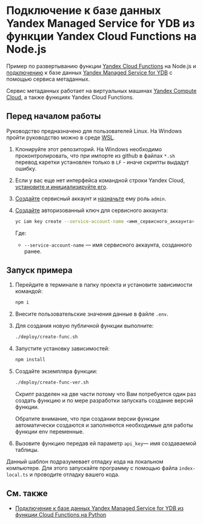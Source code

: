 # Подключение к базе данных Yandex Managed Service for YDB из функции Yandex Cloud Functions на Node.js

Пример по развертыванию функции [Yandex Cloud Functions](https://cloud.yandex.ru/docs/functions/) на Node.js и [подключению](https://cloud.yandex.ru/docs/ydb/concepts/connect) к базе данных [Yandex Managed Service for YDB](https://cloud.yandex.ru/docs/ydb/) с помощью сервиса метаданных.

Сервис метаданных работает на виртуальных машинах [Yandex Compute Cloud](https://cloud.yandex.ru/docs/compute/), а также функциях Yandex Cloud Functions.

## Перед началом работы

Руководство предназначено для пользователей Linux. На Windows пройти руководство можно в среде [WSL](https://learn.microsoft.com/ru-ru/windows/wsl/about).

1. Клонируйте этот репозиторий.
     На Windows необходимо проконтролировать, что при импорте из github в файлах `*.sh` перевод каретки установлен только в `LF` - иначе скрипты выдадут ошибку.
1. Если у вас еще нет интерфейса командной строки Yandex Cloud, [установите и инициализируйте его](https://yandex.cloud/ru/docs/cli/quickstart#install).
1. [Создайте](https://yandex.cloud/ru/docs/iam/operations/sa/create) сервисный аккаунт и [назначьте](https://yandex.cloud/ru/docs/iam/operations/sa/assign-role-for-sa) ему роль `admin`.
1. [Создайте](https://cloud.yandex.ru/docs/iam/operations/authorized-key/create) авторизованный ключ для сервисного аккаунта:

    ```bash
    yc iam key create --service-account-name <имя_сервисного_аккаунта> -o service_account_key_file.json
    ```

   Где: 
   * `--service-account-name` — имя сервисного аккаунта, созданного ранее.


## Запуск примера

1. Перейдите в терминале в папку проекта и установите зависимости командой:
    ```bash
    npm i
    ```
1. Внесите пользовательские значения данные в файле `.env`.


1. Для создания новую публичной функции выполните: 
    ```bash
    ./deploy/create-func.sh
    ```
1. Запустите установку зависимостей:
    ```bash
    npm install
    ```

1. Создайте экземпляра функции:
    ```bash
    ./deploy/create-func-ver.sh
    ```

    Скрипт разделен на две части потому что Вам потребуется один раз создать функцию и по мере разработки запускать создание версий функции.

    Обратите внимание, что при создании версии функции автоматически создаются и заполняются необходимые для работы функции env переменные.

1. Вызовите функцию передав ей параметр `api_key`— имя создаваемой таблицы.

Данный шаблон подразумевает отладку кода на локальном компьютере. Для этого запускайте программу с помощью файла `index-local.ts` и проводите отладку вашего кода.

## См. также

* [Подключение к базе данных Yandex Managed Service for YDB из функции Cloud Functions на Python](https://cloud.yandex.ru/docs/functions/solutions/connect-to-ydb#create-function)

